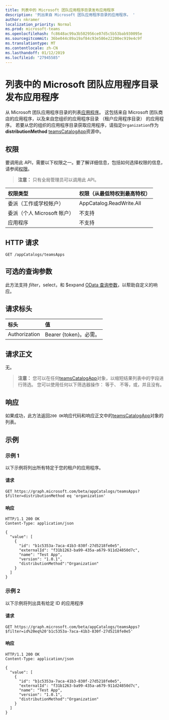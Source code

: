 ```yaml
---
title: 列表中的 Microsoft 团队应用程序目录发布应用程序
description: '列出来自 Microsoft 团队应用程序目录的应用程序。 '
author: nkramer
localization_priority: Normal
ms.prod: microsoft-teams
ms.openlocfilehash: fc8648ac99a3b502956ce07d5c5b53bab930095e
ms.sourcegitcommit: 36be044c89a19af84c93e586e22200ec919e4c9f
ms.translationtype: MT
ms.contentlocale: zh-CN
ms.lasthandoff: 01/12/2019
ms.locfileid: "27945585"
---
```

# <a name="list-the-published-apps-from-the-microsoft-teams-app-catalog"></a>列表中的 Microsoft 团队应用程序目录发布应用程序



从 Microsoft 团队应用程序目录的列表[应用程序](../resources/teamsapp.md)。 这包括来自 Microsoft 团队商店的应用程序，以及来自您组织的应用程序目录 （租户应用程序目录） 的应用程序。 若要从您的组织的应用程序目录获取应用程序，请指定`Organization`作为**distributionMethod** [teamsCatalogApp](../resources/teamsapp.md)资源中。

## <a name="permissions"></a>权限

要调用此 API，需要以下权限之一。要了解详细信息，包括如何选择权限的信息，请参阅[权限](https://developer.microsoft.com/graph/docs/concepts/permissions_reference)。

>**注意：** 只有全局管理员可以调用此 API。 

| 权限类型                        | 权限（从最低特权到最高特权）|
|:----------------------------------     |:-------------|
| 委派（工作或学校帐户）     | AppCatalog.ReadWrite.All |
| 委派（个人 Microsoft 帐户） | 不支持|
| 应用程序                            | 不支持|

## <a name="http-request"></a>HTTP 请求
<!-- { "blockType": "ignored" } -->
```http
GET /appCatalogs/teamsApps
```

## <a name="optional-query-parameters"></a>可选的查询参数
此方法支持 $filter，$select，和 $expand [OData 查询参数](/graph/query-parameters)，以帮助自定义的响应。

## <a name="request-headers"></a>请求标头

| 标头        | 值           |
|:--------------|:--------------  |
| Authorization | Bearer {token}。必需。  |

## <a name="request-body"></a>请求正文
无。

>**注意：** 您可以在任何[teamsCatalogApp](../resources/teamsapp.md)对象，以缩短结果列表中的字段进行筛选。 您可以使用任何以下筛选器操作： 等于、 不等，或，并且没有。

## <a name="response"></a>响应
如果成功，此方法返回`200 OK`响应代码和响应正文中的[teamsCatalogApp](../resources/teamsapp.md)对象的列表。

## <a name="examples"></a>示例
### <a name="example-1"></a>示例 1
以下示例将列出所有特定于您的租户的应用程序。

#### <a name="request"></a>请求
```
GET https://graph.microsoft.com/beta/appCatalogs/teamsApps?$filter=distributionMethod eq 'organization'
```

#### <a name="response"></a>响应
```
HTTP/1.1 200 OK
Content-Type: application/json

{
  "value": [
    {
      "id": "b1c5353a-7aca-41b3-830f-27d5218fe0e5",
      "externalId": "f31b1263-ba99-435a-a679-911d24850d7c",
      "name": "Test App",
      "version": "1.0.1",
      "distributionMethod":"Organization"
    }
  ]
}
```

### <a name="example-2"></a>示例 2

以下示例将列出具有给定 ID 的应用程序

#### <a name="request"></a>请求
```
GET https://graph.microsoft.com/beta/appCatalogs/teamsApps?$filter=id%20eq%20'b1c5353a-7aca-41b3-830f-27d5218fe0e5'
```

#### <a name="response"></a>响应
```
HTTP/1.1 200 OK
Content-Type: application/json

{
  "value": [
    {
      "id": "b1c5353a-7aca-41b3-830f-27d5218fe0e5",
      "externalId": "f31b1263-ba99-435a-a679-911d24850d7c",
      "name": "Test App",
      "version": "1.0.1",
      "distributionMethod":"Organization"
    }
  ]
}
```

